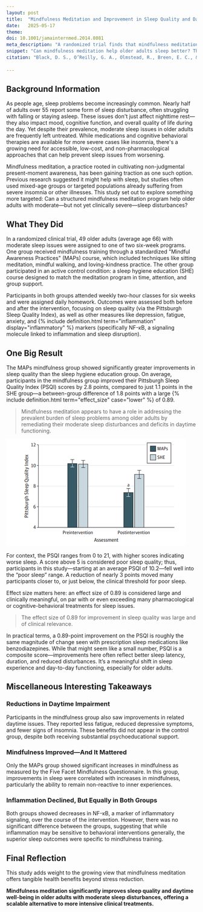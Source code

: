 ```yaml
---
layout: post
title:  "Mindfulness Meditation and Improvement in Sleep Quality and Daytime Impairment Among Older Adults With Sleep Disturbances"
date:   2025-05-17
theme:
doi: 10.1001/jamainternmed.2014.8081
meta_description: "A randomized trial finds that mindfulness meditation significantly improves sleep quality and reduces fatigue and depression in older adults, outperforming a structured sleep hygiene program."
snippet: "Can mindfulness meditation help older adults sleep better? This randomized trial says yes. In just six weeks, participants in a community-based meditation course saw clinically meaningful improvements in sleep quality, outperforming even a structured sleep hygiene program. They also experienced less fatigue and depression, with benefits comparable to medication but without the side effects."
citation: "Black, D. S., O’Reilly, G. A., Olmstead, R., Breen, E. C., & Irwin, M. R. (2015). Mindfulness Meditation and Improvement in Sleep Quality and Daytime Impairment Among Older Adults With Sleep Disturbances. JAMA Internal Medicine, 175(4), 494. [10.1001/jamainternmed.2014.8081](https://doi.org/10.1001/jamainternmed.2014.8081)"

---
```

## Background Information

As people age, sleep problems become increasingly common. Nearly half of adults over 55 report some form of sleep disturbance, often struggling with falling or staying asleep. These issues don't just affect nighttime rest—they also impact mood, cognitive function, and overall quality of life during the day. Yet despite their prevalence, moderate sleep issues in older adults are frequently left untreated. While medications and cognitive behavioral therapies are available for more severe cases like insomnia, there's a growing need for accessible, low-cost, and non-pharmacological approaches that can help prevent sleep issues from worsening.

Mindfulness meditation, a practice rooted in cultivating non-judgmental present-moment awareness, has been gaining traction as one such option. Previous research suggested it might help with sleep, but studies often used mixed-age groups or targeted populations already suffering from severe insomnia or other illnesses. This study set out to explore something more targeted: Can a structured mindfulness meditation program help older adults with moderate—but not yet clinically severe—sleep disturbances?

## What They Did

In a randomized clinical trial, 49 older adults (average age 66) with moderate sleep issues were assigned to one of two six-week programs. One group received mindfulness training through a standardized "Mindful Awareness Practices" (MAPs) course, which included techniques like sitting meditation, mindful walking, and loving-kindness practice. The other group participated in an active control condition: a sleep hygiene education (SHE) course designed to match the meditation program in time, attention, and group support.

Participants in both groups attended weekly two-hour classes for six weeks and were assigned daily homework. Outcomes were assessed both before and after the intervention, focusing on sleep quality (via the Pittsburgh Sleep Quality Index), as well as other measures like depression, fatigue, anxiety, and {% include definition.html term="inflammation" display="inflammatory" %} markers (specifically NF-κB, a signaling molecule linked to inflammation and sleep disruption).

## One Big Result

The MAPs mindfulness group showed significantly greater improvements in sleep quality than the sleep hygiene education group. On average, participants in the mindfulness group improved their Pittsburgh Sleep Quality Index (PSQI) scores by 2.8 points, compared to just 1.1 points in the SHE group—a between-group difference of 1.8 points with a large {% include definition.html term="effect_size" case="lower" %} of 0.89.

> Mindfulness meditation appears to have a role in addressing the prevalent burden of sleep problems among older adults by remediating their moderate sleep disturbances and deficits in daytime functioning.

![Average PSQI scores before and after intervention for the mindfulness meditation (MAPs) and sleep hygiene education (SHE) groups. Both groups began with equivalent poor sleep quality (PSQI > 10), but only the MAPs group showed a significant improvement post-intervention, dropping below a PSQI of 8—closer to the clinical threshold for healthy sleep. Error bars represent standard error.](/assets/article_images/meditation-sleep-older-adults/fig1.png)

For context, the PSQI ranges from 0 to 21, with higher scores indicating worse sleep. A score above 5 is considered poor sleep quality; thus, participants in this study—starting at an average PSQI of 10.2—fell well into the “poor sleep” range. A reduction of nearly 3 points moved many participants closer to, or just below, the clinical threshold for poor sleep.

Effect size matters here: an effect size of 0.89 is considered large and clinically meaningful, on par with or even exceeding many pharmacological or cognitive-behavioral treatments for sleep issues.

> The effect size of 0.89 for improvement in sleep quality was large and of clinical relevance.

In practical terms, a 0.89-point improvement on the PSQI is roughly the same magnitude of change seen with prescription sleep medications like benzodiazepines. While that might seem like a small number, PSQI is a composite score—improvements here often reflect better sleep latency, duration, and reduced disturbances. It’s a meaningful shift in sleep experience and day-to-day functioning, especially for older adults.

## Miscellaneous Interesting Takeaways

### Reductions in Daytime Impairment

Participants in the mindfulness group also saw improvements in related daytime issues. They reported less fatigue, reduced depressive symptoms, and fewer signs of insomnia. These benefits did not appear in the control group, despite both receiving substantial psychoeducational support.

### Mindfulness Improved—And It Mattered

Only the MAPs group showed significant increases in mindfulness as measured by the Five Facet Mindfulness Questionnaire. In this group, improvements in sleep were correlated with increases in mindfulness, particularly the ability to remain non-reactive to inner experiences.

### Inflammation Declined, But Equally in Both Groups

Both groups showed decreases in NF-κB, a marker of inflammatory signaling, over the course of the intervention. However, there was no significant difference between the groups, suggesting that while inflammation may be sensitive to behavioral interventions generally, the superior sleep outcomes were specific to mindfulness training.

## Final Reflection

This study adds weight to the growing view that mindfulness meditation offers tangible health benefits beyond stress reduction.

**Mindfulness meditation significantly improves sleep quality and daytime well-being in older adults with moderate sleep disturbances, offering a scalable alternative to more intensive clinical treatments.**
